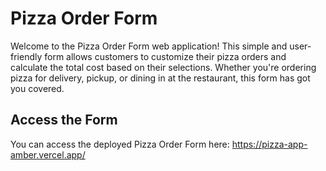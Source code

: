 # Pizza Order Form

Welcome to the Pizza Order Form web application! This simple and user-friendly form allows customers to customize their pizza orders and calculate the total cost based on their selections. Whether you're ordering pizza for delivery, pickup, or dining in at the restaurant, this form has got you covered.

## Access the Form

You can access the deployed Pizza Order Form here: https://pizza-app-amber.vercel.app/
